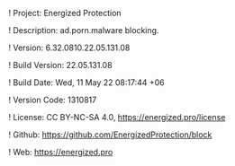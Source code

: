 ! Project: Energized Protection

! Description: ad.porn.malware blocking.

! Version: 6.32.0810.22.05.131.08

! Build Version: 22.05.131.08

! Build Date: Wed, 11 May 22 08:17:44 +06

! Version Code: 1310817

! License: CC BY-NC-SA 4.0, https://energized.pro/license

! Github: https://github.com/EnergizedProtection/block

! Web: https://energized.pro
